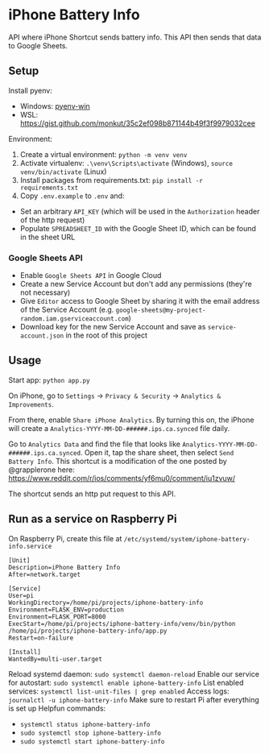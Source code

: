 # iPhone Battery Info

API where iPhone Shortcut sends battery info. This API then sends that data to Google Sheets.

## Setup

Install pyenv:

- Windows: [pyenv-win](https://github.com/pyenv-win/pyenv-win)
- WSL: https://gist.github.com/monkut/35c2ef098b871144b49f3f9979032cee

Environment:

1. Create a virtual environment: `python -m venv venv`
2. Activate virtualenv: `.\venv\Scripts\activate` (Windows), `source venv/bin/activate` (Linux)
3. Install packages from requirements.txt: `pip install -r requirements.txt`
4. Copy `.env.example` to `.env` and:

- Set an arbitrary `API_KEY` (which will be used in the `Authorization` header of the http request)
- Populate `SPREADSHEET_ID` with the Google Sheet ID, which can be found in the sheet URL

### Google Sheets API

- Enable `Google Sheets API` in Google Cloud
- Create a new Service Account but don't add any permissions (they're not necessary)
- Give `Editor` access to Google Sheet by sharing it with the email address of the Service Account (e.g. `google-sheets@my-project-random.iam.gserviceaccount.com`)
- Download key for the new Service Account and save as `service-account.json` in the root of this project

## Usage

Start app: `python app.py`

On iPhone, go to `Settings` -> `Privacy & Security` -> `Analytics & Improvements`.

From there, enable `Share iPhone Analytics`. By turning this on, the iPhone will create a `Analytics-YYYY-MM-DD-######.ips.ca.synced` file daily.

Go to `Analytics Data` and find the file that looks like `Analytics-YYYY-MM-DD-######.ips.ca.synced`. Open it, tap the share sheet, then select `Send Battery Info`. This shortcut is a modification of the one posted by @grapplerone here: https://www.reddit.com/r/ios/comments/yf6mu0/comment/iu1zvuw/

The shortcut sends an http put request to this API.

## Run as a service on Raspberry Pi

On Raspberry Pi, create this file at `/etc/systemd/system/iphone-battery-info.service`

```
[Unit]
Description=iPhone Battery Info
After=network.target

[Service]
User=pi
WorkingDirectory=/home/pi/projects/iphone-battery-info
Environment=FLASK_ENV=production
Environment=FLASK_PORT=8000
ExecStart=/home/pi/projects/iphone-battery-info/venv/bin/python /home/pi/projects/iphone-battery-info/app.py
Restart=on-failure

[Install]
WantedBy=multi-user.target
```

Reload systemd daemon: `sudo systemctl daemon-reload`
Enable our service for autostart: `sudo systemctl enable iphone-battery-info`
List enabled services: `systemctl list-unit-files | grep enabled`
Access logs: `journalctl -u iphone-battery-info`
Make sure to restart Pi after everything is set up
Helpfun commands:

- `systemctl status iphone-battery-info`
- `sudo systemctl stop iphone-battery-info`
- `sudo systemctl start iphone-battery-info`
